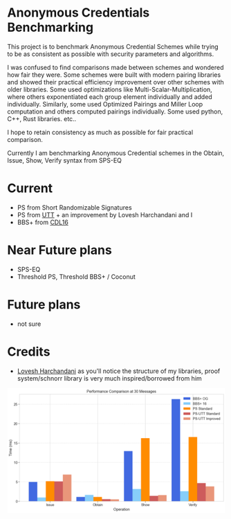 # Anonymous Credentials Benchmarking

This project is to benchmark Anonymous Credential Schemes while trying to be as consistent as possible with security parameters and algorithms.

I was confused to find comparisons made between schemes and wondered how fair they were. Some schemes were built with modern pairing libraries and showed their practical efficiency improvement over other schemes with older libraries. Some used optimizations like Multi-Scalar-Multiplication, where others exponentiated each group element individually and added individually. Similarly, some used Optimized Pairings and Miller Loop computation and others computed pairings individually. Some used python, C++, Rust libraries. etc..

I hope to retain consistency as much as possible for fair practical comparison.

Currently I am benchmarking Anonymous Credential schemes in the Obtain, Issue, Show, Verify syntax from SPS-EQ

# Current

- PS from Short Randomizable Signatures
- PS from [UTT](https://eprint.iacr.org/2022/452.pdf) + an improvement by Lovesh Harchandani and I
- BBS+ from [CDL16](https://eprint.iacr.org/2016/663)

# Near Future plans

- SPS-EQ
- Threshold PS, Threshold BBS+ / Coconut

# Future plans

- not sure

# Credits

- [Lovesh Harchandani](https://github.com/lovesh) as you'll notice the structure of my libraries, proof system/schnorr library is very much inspired/borrowed from him

![Current Benchmarks](30messages.png)
